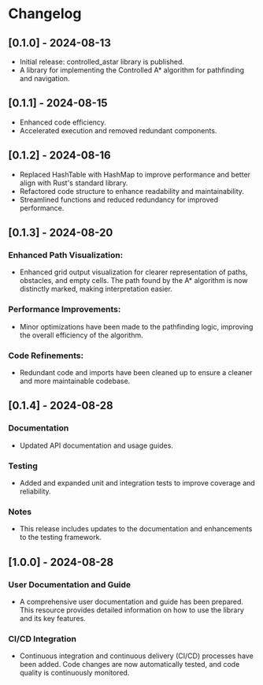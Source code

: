 # Changelog

## [0.1.0] - 2024-08-13

- Initial release: controlled_astar library is published.
- A library for implementing the Controlled A\* algorithm for pathfinding and navigation.

## [0.1.1] - 2024-08-15

- Enhanced code efficiency.
- Accelerated execution and removed redundant components.

## [0.1.2] - 2024-08-16

- Replaced HashTable with HashMap to improve performance and better align with Rust's standard library.
- Refactored code structure to enhance readability and maintainability.
- Streamlined functions and reduced redundancy for improved performance.

## [0.1.3] - 2024-08-20

### Enhanced Path Visualization:

- Enhanced grid output visualization for clearer representation of paths, obstacles, and empty cells. The path found by the A\* algorithm is now distinctly marked, making interpretation easier.

### Performance Improvements:

- Minor optimizations have been made to the pathfinding logic, improving the overall efficiency of the algorithm.

### Code Refinements:

- Redundant code and imports have been cleaned up to ensure a cleaner and more maintainable codebase.

## [0.1.4] - 2024-08-28

### Documentation

- Updated API documentation and usage guides.

### Testing

- Added and expanded unit and integration tests to improve coverage and reliability.

### Notes

- This release includes updates to the documentation and enhancements to the testing framework.

## [1.0.0] - 2024-08-28

### User Documentation and Guide

- A comprehensive user documentation and guide has been prepared. This resource provides detailed information on how to use the library and its key features.

### CI/CD Integration

- Continuous integration and continuous delivery (CI/CD) processes have been added. Code changes are now automatically tested, and code quality is continuously monitored.
